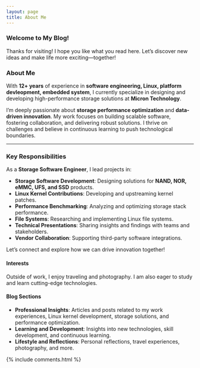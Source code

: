 ```yaml
---
layout: page
title: About Me
---
```


       
### Welcome to My Blog!

Thanks for visiting! I hope you like what you read here. Let’s discover new ideas and make life more exciting—together!

### About Me

With **12+ years** of experience in **software engineering, Linux, platform devleopment, embedded system**, I currently specialize in designing and developing high-performance storage solutions at **Micron Technology**.

I’m deeply passionate about **storage performance optimization** and **data-driven innovation**. My work focuses on building scalable software, fostering collaboration, and delivering robust solutions. I thrive on challenges and believe in continuous learning to push technological boundaries.  

---

### **Key Responsibilities**  

As a **Storage Software Engineer**, I lead projects in:  

- **Storage Software Development**: Designing solutions for **NAND, NOR, eMMC, UFS, and SSD** products.  
- **Linux Kernel Contributions**: Developing and upstreaming kernel patches.  
- **Performance Benchmarking**: Analyzing and optimizing storage stack performance.  
- **File Systems**: Researching and implementing Linux file systems.  
- **Technical Presentations**: Sharing insights and findings with teams and stakeholders.  
- **Vendor Collaboration**: Supporting third-party software integrations.  

Let’s connect and explore how we can drive innovation together!  

#### Interests

Outside of work, I enjoy traveling and photography. I am also eager to study and learn cutting-edge technologies.

#### Blog Sections

- **Professional Insights**: Articles and posts related to my work experiences, Linux kernel development, storage solutions, and performance optimization.
- **Learning and Development**: Insights into new technologies, skill development, and continuous learning.
- **Lifestyle and Reflections**: Personal reflections, travel experiences, photography, and more.


{% include comments.html %}

